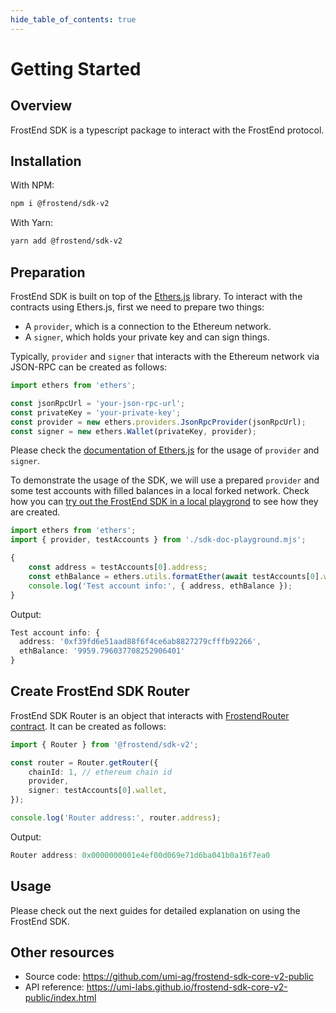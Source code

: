```yaml
---
hide_table_of_contents: true
---
```


# Getting Started

## Overview

FrostEnd SDK is a typescript package to interact with the FrostEnd protocol.

## Installation

With NPM:
```sh
npm i @frostend/sdk-v2
```

With Yarn:
```sh
yarn add @frostend/sdk-v2
```

## Preparation

FrostEnd SDK is built on top of the [Ethers.js](https://docs.ethers.org/v5/) library. To interact with the contracts using Ethers.js, first we need to prepare two things:
- A `provider`, which is a connection to the Ethereum network.
- A `signer`, which holds your private key and can sign things.

Typically, `provider` and `signer` that interacts with the Ethereum network via JSON-RPC can be created  as follows:

```ts
import ethers from 'ethers';

const jsonRpcUrl = 'your-json-rpc-url';
const privateKey = 'your-private-key';
const provider = new ethers.providers.JsonRpcProvider(jsonRpcUrl);
const signer = new ethers.Wallet(privateKey, provider);
```

Please check the [documentation of Ethers.js](https://docs.ethers.org/v5/getting-started) for the usage of `provider` and `signer`.

To demonstrate the usage of the SDK, we will use a prepared `provider` and some test accounts with filled balances in a local forked network. Check how you can [try out the FrostEnd SDK in a local playgrond](./Playground.md) to see how they are created.

```ts
import ethers from 'ethers';
import { provider, testAccounts } from './sdk-doc-playground.mjs';

{
    const address = testAccounts[0].address;
    const ethBalance = ethers.utils.formatEther(await testAccounts[0].wallet.getBalance());
    console.log('Test account info:', { address, ethBalance });
}
```

Output:
```ts
Test account info: {
  address: '0xf39fd6e51aad88f6f4ce6ab8827279cfffb92266',
  ethBalance: '9959.796037708252906401'
}
```

## Create FrostEnd SDK Router

FrostEnd SDK Router is an object that interacts with [FrostendRouter contract](https://etherscan.io/address/0x0000000001e4ef00d069e71d6ba041b0a16f7ea0). It can be created as follows:

```ts
import { Router } from '@frostend/sdk-v2';

const router = Router.getRouter({
    chainId: 1, // ethereum chain id
    provider,
    signer: testAccounts[0].wallet,
});

console.log('Router address:', router.address);
```

Output:
```ts
Router address: 0x0000000001e4ef00d069e71d6ba041b0a16f7ea0
```

## Usage

Please check out the next guides for detailed explanation on using the FrostEnd SDK.

## Other resources

- Source code: https://github.com/umi-ag/frostend-sdk-core-v2-public
- API reference: https://umi-labs.github.io/frostend-sdk-core-v2-public/index.html
